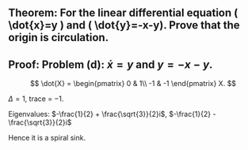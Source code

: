 ## Theorem: For the linear differential equation \( \dot{x}=y \) and \( \dot{y}=-x-y). Prove that the origin is circulation.


## Proof: Problem (d): $\dot{x} = y$ and $y = -x - y$.

$$
\dot{X} = 
\begin{pmatrix}
0 & 1\\
-1 & -1
\end{pmatrix}
X.
$$

$\Delta = 1$, trace = $-1$.

Eigenvalues: $-\frac{1}{2} + \frac{\sqrt{3}}{2}i$, $-\frac{1}{2} - \frac{\sqrt{3}}{2}i$

Hence it is a spiral sink. 
